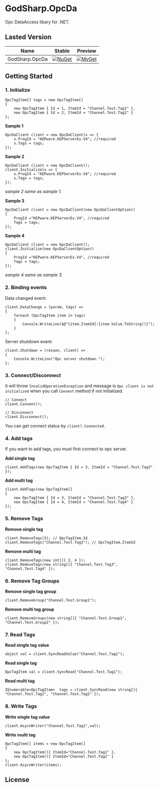 # GodSharp.OpcDa

Opc DataAccess libary for .NET.

## Lasted Version

|Name|Stable|Preview|
|---|---|---|
|GodSharp.OpcDa|[![NuGet](https://img.shields.io/nuget/v/GodSharp.OpcDa.svg?label=nuget&style=flat-square)](https://www.nuget.org/packages/GodSharp.OpcDa)|[![MyGet](https://img.shields.io/myget/godsharp/vpre/GodSharp.OpcDa.svg?label=myget&style=flat-square)](https://www.myget.org/Package/Details/godsharp?packageType=nuget&packageId=GodSharp.OpcDa)|

## Getting Started

### 1. Initialize

```
OpcTagItem[] tags = new OpcTagItem[] 
{
    new OpcTagItem { Id = 1, ItemId = "Channel.Test.Tag1" },
    new OpcTagItem { Id = 2, ItemId = "Channel.Test.Tag2" }
};
```

**Sample 1**
```
OpcDaClient client = new OpcDaClient(x => {
    x.ProgId = "KEPware.KEPServerEx.V4"; //required
    x.Tags = tags;
});
```

**Sample 2**
```
OpcDaClient client = new OpcDaClient();
client.Initialize(x => {
    x.ProgId = "KEPware.KEPServerEx.V4"; //required
    x.Tags = tags;
});
```

*sample 2 same as sample 1.*

**Sample 3**
```
OpcDaClient client = new OpcDaClient(new OpcDaClientOption()
{
    ProgId ="KEPware.KEPServerEx.V4", //required
    Tags = tags;
});
```

**Sample 4**
```
OpcDaClient client = new OpcDaClient();
client.Initialize(new OpcDaClientOption()
{
    ProgId ="KEPware.KEPServerEx.V4", //required
    Tags = tags;
});
```

*sample 4 same as sample 3.*

### 2. Binding events

Data changed event:

```
client.DataChange = (param, tags) =>
{
    foreach (OpcTagItem item in tags)
    {
        Console.WriteLine($@"{item.ItemId}:{item.Value.ToString()}");
    }
};
```

Server shutdown event:

```
client.Shutdown = (resaon, client) =>
{
    Console.WriteLine("Opc server shutdown.");
};
```

### 3. Connect/Disconnect

It will throw `InvalidOperationException` and message is `Opc client is not initialized` when you call `Connent` method if not initialized.

```
// Connect
client.Connent();

// Disconnect
client.Disconnect();
```

You can get connect status by `client?.Connected`.

### 4. Add tags

If you want to add tags, you must first connect to opc server.

**Add single tag**
```
client.AddTags(new OpcTagItem { Id = 3, ItemId = "Channel.Test.Tag3" });
```

**Add multi tag**
```
client.AddTags(new OpcTagItem[] 
{
    new OpcTagItem { Id = 3, ItemId = "Channel.Test.Tag3" },
    new OpcTagItem { Id = 4, ItemId = "Channel.Test.Tag4" }
});
```

### 5. Remove Tags

**Remove single tag**
```
client.RemoveTags(3); // OpcTagItem.Id
client.RemoveTags("Channel.Test.Tag3"); // OpcTagItem.ItemId
```

**Remove multi tag**
```
client.RemoveTags(new int[]{ 3, 4 });
client.RemoveTags(new string[]{ "Channel.Test.Tag3", "Channel.Test.Tag4" });
```

### 6. Remove Tag Groups

**Remove single tag group**

```
client.RemoveGroup("Channel.Test.Group1");
```

**Remove multi tag group**

```
client.RemoveGroups(new string[]{ "Channel.Test.Group1", "Channel.Test.Group2" });
```

### 7. Read Tags

**Read single tag value**

```
object val = client.SyncReadValue("Channel.Test.Tag1");
```

**Read single tag**

```
OpcTagItem val = client.SyncRead("Channel.Test.Tag1");
```

**Read multi tag**

```
IEnumerable<OpcTagItem>  tags = client.SyncRead(new string[]{ "Channel.Test.Tag1", "Channel.Test.Tag2" });
```
### 8. Write Tags

**Write single tag value**

```
client.AsycnWriter("Channel.Test.Tag1",val);
```

**Write multi tag**

```
OpcTagItem[] items = new OpcTagItem[]
{
    new OpcTagItem(){ ItemId="Channel.Test.Tag1" },
    new OpcTagItem(){ ItemId="Channel.Test.Tag2" }
};
client.AsycnWriter(items);
```

## License
